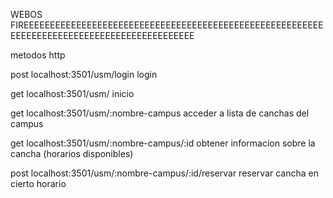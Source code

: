 WEBOS FIREEEEEEEEEEEEEEEEEEEEEEEEEEEEEEEEEEEEEEEEEEEEEEEEEEEEEEEEEEEEEEEEEEEEEEEEEEEEEEEEEEEEEEEEEEEE

  
metodos http

post localhost:3501/usm/login login


get localhost:3501/usm/ inicio


get localhost:3501/usm/:nombre-campus acceder a lista de canchas del campus


get localhost:3501/usm/:nombre-campus/:id obtener informacion sobre la cancha (horarios disponibles)


post localhost:3501/usm/:nombre-campus/:id/reservar reservar cancha en cierto horario
